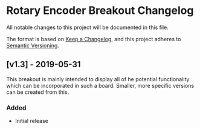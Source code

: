 # Rotary Encoder Breakout Changelog
All notable changes to this project will be documented in this file.

The format is based on [Keep a Changelog](https://keepachangelog.com/en/1.0.0/),
and this project adheres to [Semantic Versioning](https://semver.org/spec/v2.0.0.html).

## [v1.3] - 2019-05-31
This breakout is mainly intended to display all of he potential functionality which can be incorporated in such a board.  Smaller, more specific versions can be created from this.
### Added
- Initial release
